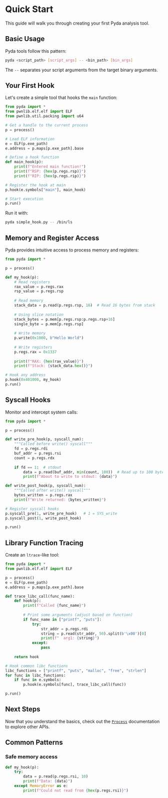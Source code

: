 # Quick Start

This guide will walk you through creating your first Pyda analysis tool.

## Basic Usage

Pyda tools follow this pattern:

```bash
pyda <script_path> [script_args] -- <bin_path> [bin_args]
```

The `--` separates your script arguments from the target binary arguments.

## Your First Hook

Let's create a simple tool that hooks the `main` function:

```python title="simple_hook.py"
from pyda import *
from pwnlib.elf.elf import ELF
from pwnlib.util.packing import u64

# Get a handle to the current process
p = process()

# Load ELF information
e = ELF(p.exe_path)
e.address = p.maps[p.exe_path].base

# Define a hook function
def main_hook(p):
    print(f"Entered main function!")
    print(f"RSP: {hex(p.regs.rsp)}")
    print(f"RIP: {hex(p.regs.rip)}")

# Register the hook at main
p.hook(e.symbols["main"], main_hook)

# Start execution
p.run()
```

Run it with:
```bash
pyda simple_hook.py -- /bin/ls
```

## Memory and Register Access

Pyda provides intuitive access to process memory and registers:

```python title="memory_example.py"
from pyda import *

p = process()

def my_hook(p):
    # Read registers
    rax_value = p.regs.rax
    rsp_value = p.regs.rsp
    
    # Read memory
    stack_data = p.read(p.regs.rsp, 16)  # Read 16 bytes from stack
    
    # Using slice notation
    stack_bytes = p.mem[p.regs.rsp:p.regs.rsp+16]
    single_byte = p.mem[p.regs.rsp]
    
    # Write memory
    p.write(0x1000, b"Hello World")
    
    # Write registers
    p.regs.rax = 0x1337
    
    print(f"RAX: {hex(rax_value)}")
    print(f"Stack: {stack_data.hex()}")

# Hook any address
p.hook(0x401000, my_hook)
p.run()
```

## Syscall Hooks

Monitor and intercept system calls:

```python title="syscall_example.py"
from pyda import *

p = process()

def write_pre_hook(p, syscall_num):
    """Called before write() syscall"""
    fd = p.regs.rdi
    buf_addr = p.regs.rsi
    count = p.regs.rdx
    
    if fd == 1:  # stdout
        data = p.read(buf_addr, min(count, 100))  # Read up to 100 bytes
        print(f"About to write to stdout: {data}")

def write_post_hook(p, syscall_num):
    """Called after write() syscall"""
    bytes_written = p.regs.rax
    print(f"Write returned: {bytes_written}")

# Register syscall hooks
p.syscall_pre(1, write_pre_hook)   # 1 = SYS_write
p.syscall_post(1, write_post_hook)

p.run()
```

## Library Function Tracing

Create an `ltrace`-like tool:

```python title="my_ltrace.py"
from pyda import *
from pwnlib.elf.elf import ELF

p = process()
e = ELF(p.exe_path)
e.address = p.maps[p.exe_path].base

def trace_libc_call(func_name):
    def hook(p):
        print(f"Called {func_name}")
        
        # Print some arguments (adjust based on function)
        if func_name in ["printf", "puts"]:
            try:
                str_addr = p.regs.rdi
                string = p.read(str_addr, 50).split(b'\x00')[0]
                print(f"  arg1: {string}")
            except:
                pass
    
    return hook

# Hook common libc functions
libc_functions = ["printf", "puts", "malloc", "free", "strlen"]
for func in libc_functions:
    if func in e.symbols:
        p.hook(e.symbols[func], trace_libc_call(func))

p.run()
```

## Next Steps

Now that you understand the basics, check out the [`Process`](../api/process.md) documentation to explore other APIs.

## Common Patterns

### Safe memory access

```python
def my_hook(p):
    try:
        data = p.read(p.regs.rsi, 10)
        print(f"Data: {data}")
    except MemoryError as e:
        print(f"Could not read from {hex(p.regs.rsi)}")
```

